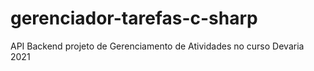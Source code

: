 # gerenciador-tarefas-c-sharp
API Backend projeto de Gerenciamento de Atividades no curso Devaria 2021 
